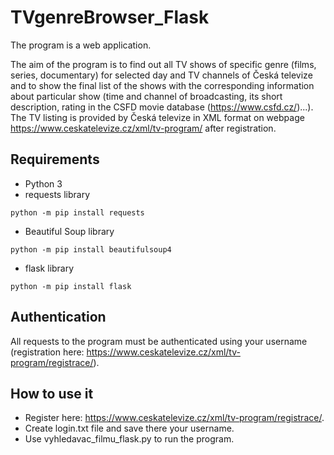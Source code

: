 # TVgenreBrowser_Flask

The program is a web application.

The aim of the program is to find out all TV shows of specific genre (films, series, documentary) for selected day and 
TV channels of Česká televize and to show the final list of the shows with the corresponding information about particular show
(time and channel of broadcasting, its short description, rating in the CSFD movie database (https://www.csfd.cz/)...).
The TV listing is provided by Česká televize in XML format on webpage https://www.ceskatelevize.cz/xml/tv-program/
after registration.

## Requirements
* Python 3
* requests library
```
python -m pip install requests
```
* Beautiful Soup library
```
python -m pip install beautifulsoup4
```
* flask library
```
python -m pip install flask
```
## Authentication
All requests to the program must be authenticated using your username (registration here:
https://www.ceskatelevize.cz/xml/tv-program/registrace/).

## How to use it
* Register here: https://www.ceskatelevize.cz/xml/tv-program/registrace/.
* Create login.txt file and save there your username.
* Use vyhledavac_filmu_flask.py to run the program.
